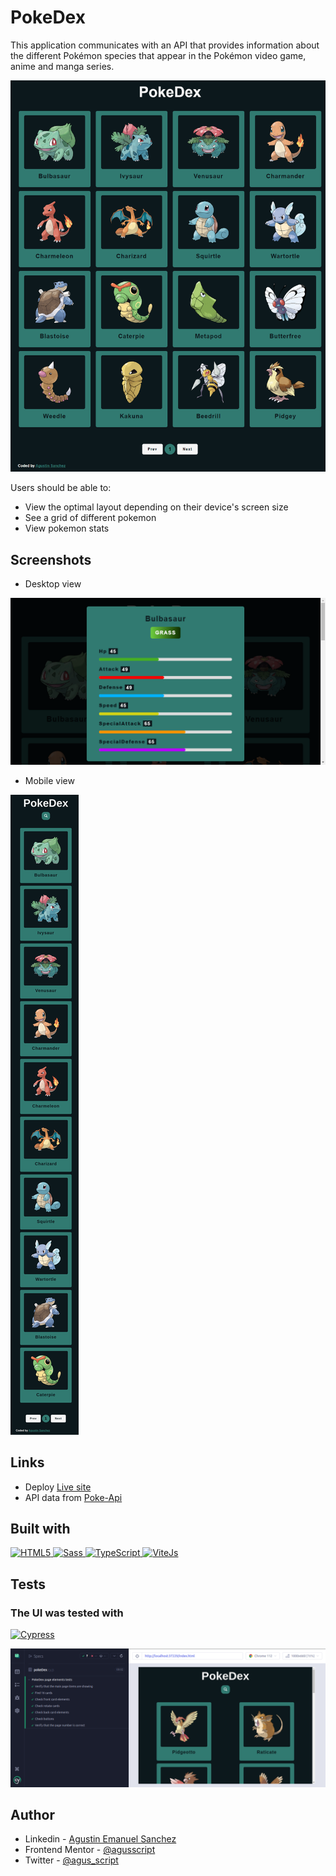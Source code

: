 # PokeDex

This application communicates with an API that provides information about the different Pokémon species that appear in the Pokémon video game, anime and manga series.

![](assets/screenshots/desktop-design.png)

Users should be able to:

- View the optimal layout depending on their device's screen size
- See a grid of different pokemon
- View pokemon stats

## Screenshots

- Desktop view

![](assets/screenshots/desktop-active.png)

- Mobile view

![](assets/screenshots/mobile-design.png)

## Links

- Deploy [Live site](https://pokedex-js-lilac.vercel.app/)
- API data from [Poke-Api](https://pokeapi.co/)

## Built with

<p>
 <a href="https://developer.mozilla.org/en-US/docs/Glossary/HTML">
  <img src="https://img.shields.io/badge/-HTML5-E34F26?style=flat-square&logo=html5&logoColor=white" height="30" alt="HTML5"/>
 </a>
 <a href="https://sass-lang.com/">
  <img src="https://img.shields.io/badge/-Sass-ff69b4?style=flat-square&logo=SASS&logoColor=white" height="30" alt="Sass"/>
 </a>
 <a href="https://www.typescriptlang.org/">
  <img src="https://img.shields.io/badge/-TypeScript-007acc?style=flat-square&logo=TypeScript&logoColor=white" height="30" alt="TypeScript"/>
 </a>
 <a href="https://vitejs.dev/">
  <img src="https://img.shields.io/badge/-ViteJS-purple?style=flat-square&logo=Vite&logoColor=white" height="30" alt="ViteJs"/>
 </a>
</p>

## Tests

### The UI was tested with

<a href="https://www.cypress.io/">
<img src="https://img.shields.io/badge/-Cypress-gray?style=flat-square&logo=Cypress&logoColor=white" height="30" alt="Cypress"/>
</a>

![](assets/screenshots/pokedex-ui-test.png)

## Author

- Linkedin - [Agustin Emanuel Sanchez](https://www.linkedin.com/in/agustin-emanuel-sanchez-4b2807240/)
- Frontend Mentor - [@agusscript](https://www.frontendmentor.io/profile/agusscript)
- Twitter - [@agus_script](https://twitter.com/agus_script)
